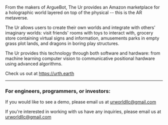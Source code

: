 From the makers of ArgueBot, The Ur provides an Amazon marketplace for a holographic world 
layered on top of the physical -- this is the AR metaverse.

The Ur allows users to create their own worlds and integrate with others' imaginary 
worlds: visit friends' rooms with toys to interact with, grocery store containing 
virtual signs and information, amusements parks in empty grass plot lands, and dragons 
in boring play structures. 

The Ur provides this technology through both software and hardware: from machine learning 
computer vision to communicative positional hardware using advanced algorithms.

Check us out at https://urth.earth

---

### For engineers, programmers, or investors:

If you would like to see a demo, please email us at
<a href="mailto:urworldllc@gmail.com">urworldllc@gmail.com</a>

If you're interested in working with us have any inquiries, 
please email us at <a href="mailto:urworldllc@gmail.com">urworldllc@gmail.com</a>
